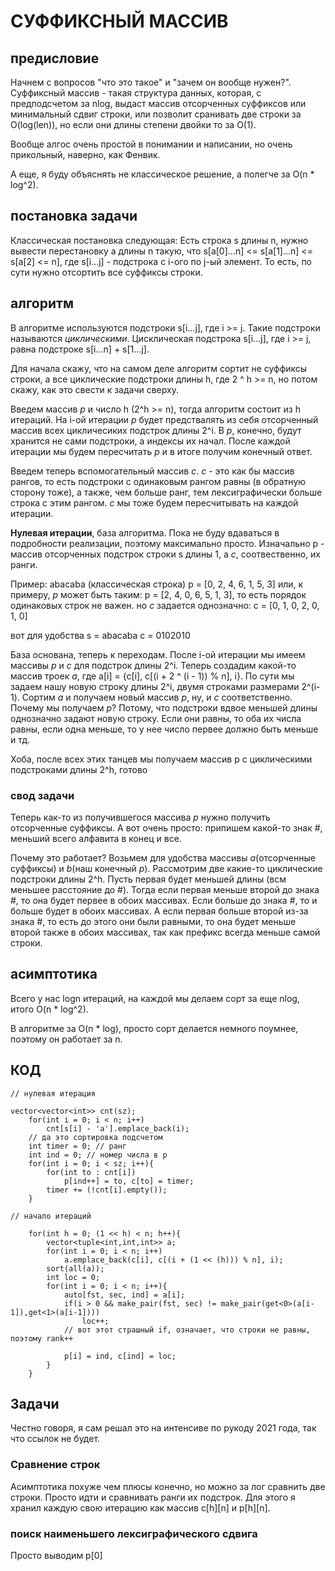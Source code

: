 # СУФФИКСНЫЙ МАССИВ

## предисловие
Начнем с вопросов "что это такое" и "зачем он вообще нужен?". Суффиксный массив - такая структура данных, которая, с предподсчетом за nlog, выдаст массив отсорченных суффиксов или минимальный сдвиг строки, или позволит сранивать две строки за O(log(len)), но если они длины степени двойки то за O(1).

Вообще алгос очень простой в понимании и написании, но очень прикольный, наверно, как Фенвик.

А еще, я буду объяснять не классическое решение, а полегче за O(n * log^2).


## постановка задачи
Классическая постановка следующая: 
Есть строка s длины n, нужно вывести перестановку a длины n такую, что
s[a[0]...n] <= s[a[1]...n] <= s[a[2] <= n], где s[i...j] - подстрока с i-ого по j-ый элемент. То есть, по сути нужно отсортить все суффиксы строки.

## алгоритм

В алгоритме используются подстроки s[i...j], где i >= j. Такие подстроки называются *циклическими*.  Цисклическая подстрока s[i...j], где i >= j, равна подстроке s[i...n] + s[1...j].

Для начала скажу, что на самом деле алгоритм сортит не суффиксы строки, а все циклические подстроки длины h, где 2 ^ h >= n, но потом скажу, как это свести к задачи сверху.


Введем массив *p* и число h (2^h >= n), тогда алгоритм состоит из h итераций. На i-ой итерации *p* будет предствалять из себя отсорченный массив всех цикличесиких подстрок длины 2^i. В *p*, конечно, будут хранится не сами подстроки, а индексы их начал. После каждой итерации мы будем пересчитать *p* и в итоге получим конечный ответ.

Введем теперь вспомогательный массив *c*. *с*  - это как бы массив рангов, то есть подстроки с одинаковым рангом равны (в обратную сторону тоже), а также, чем больше ранг, тем лексиграфически больше строка с этим рангом. *с* мы тоже будем пересчитывать на каждой итерации. 

**Нулевая итерации**, база алгоритма. Пока не буду вдаваться в подробности реализации, поэтому максимально просто. Изначально p - массив отсорченных подстрок строки s длины 1, а *c*, соотвественно, их ранги. 

Пример:
abacaba (классическая строка)
p = [0, 2, 4, 6, 1, 5, 3]
или, к примеру, *p* может быть таким:
p = [2, 4, 0, 6, 5, 1, 3],
то есть порядок одинаковых строк не важен.
но *c* задается однозначно:
с = [0, 1, 0, 2, 0, 1, 0]

вот для удобства
s = abacaba
c = 0102010


База основана, теперь к переходам. После i-ой итерации мы имеем массивы *p* и *c* для подстрок длины 2^i. Теперь создадим какой-то массив троек *a*, где a[i] = {c[i], c[(i + 2 ^ (i - 1)) % n], i}.
По сути мы задаем нашу новую строку длины 2^i, двумя строками размерами 2^(i-1). Сортим *а* и получаем новый массив *p*, ну, и *c* соответственно. Почему мы получаем *p*? Потому, что подстроки вдвое меньшей длины однозначно задают новую строку. Если они равны, то оба их числа равны, если одна меньше, то у нее число первее должно быть меньше и тд.

Хоба, после всех этих танцев мы получаем массив p с циклическими подстроками длины 2^h, готово

### свод задачи

Теперь как-то из получившегося массива *p* нужно получить отсорченные суффиксы. А вот очень просто: припишем какой-то знак #, меньший всего алфавита в конец и все. 

Почему это работает? Возьмем для удобства массивы *a*(отсорченные суффиксы) и *b*(наш конечный *p*). Рассмотрим две какие-то циклические подстроки длины 2^h. Пусть первая будет меньшей длины (всм меньшее расстояние до #). Тогда если первая меньше второй до знака #, то она будет первее в обоих массивах. Если больше до знака #, то и больше будет в обоих массивах. А если первая больше второй из-за знака #, то есть до этого они были равными, то она будет меньше второй также в обоих массивах, так как префикс всегда меньше самой строки.


## асимптотика

Всего у нас logn итераций, на каждой мы делаем сорт за еще nlog, итого O(n * log^2). 

В алгоритме за O(n * log), просто сорт делается немного поумнее, поэтому он работает за n.


##  КОД	
```
// нулевая итерация

vector<vector<int>> cnt(sz);
    for(int i = 0; i < n; i++)
        cnt[s[i] - 'a'].emplace_back(i);
	// да это сортировка подсчетом
    int timer = 0; // ранг
    int ind = 0; // номер числа в p
    for(int i = 0; i < sz; i++){
        for(int to : cnt[i])
            p[ind++] = to, c[to] = timer;
        timer += (!cnt[i].empty());
    }

// начало итераций

    for(int h = 0; (1 << h) < n; h++){
        vector<tuple<int,int,int>> a;
        for(int i = 0; i < n; i++)
            a.emplace_back(c[i], c[(i + (1 << (h))) % n], i);
        sort(all(a));
        int loc = 0;
        for(int i = 0; i < n; i++){
            auto[fst, sec, ind] = a[i];
            if(i > 0 && make_pair(fst, sec) != make_pair(get<0>(a[i-1]),get<1>(a[i-1])))
                loc++;
			// вот этот страшный if, означает, что строки не равны, поэтому rank++
			
            p[i] = ind, c[ind] = loc;
        }
    }

```


## Задачи

Честно говоря, я сам решал это на интенсиве по рукоду 2021 года, так что ссылок не будет.

### Сравнение строк
Асимптотика похуже чем плюсы конечно, но можно за лог сравнить две строки. Просто идти и сравнивать ранги их подстрок. Для этого я хранил каждую свою итерацию как массив c[h][n] и p[h][n].


### поиск наименьшего лексиграфического сдвига
Просто выводим p[0]
